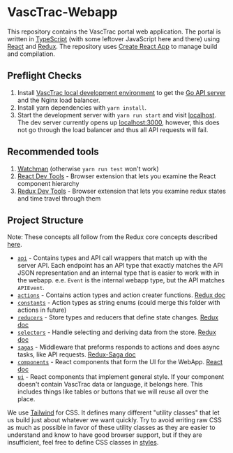 # VascTrac-Webapp

This repository contains the VascTrac portal web application. The portal is written in [TypeScript](https://www.typescriptlang.org/) (with some leftover JavaScript here and there) using [React](https://reactjs.org/) and [Redux](https://redux.js.org/). The repository uses [Create React App](https://facebook.github.io/create-react-app/) to manage build and compilation.

## Preflight Checks

1. Install [VascTrac local development environment](https://github.com/VascTrac/VascTrac-Infra/tree/master/dev) to get the [Go API server](https://github.com/VascTrac/VascTrac-Go) and the Nginx load balancer.
2. Install yarn dependencies with `yarn install`.
3. Start the development server with `yarn run start` and visit [localhost](localhost). The dev server currently opens up [localhost:3000](localhost:3000), however, this does not go through the load balancer and thus all API requests will fail.

## Recommended tools

1. [Watchman](https://facebook.github.io/watchman/docs/install.html) (otherwise `yarn run test` won't work)
2. [React Dev Tools](https://github.com/facebook/react-devtools) - Browser extension that lets you examine the React component hierarchy
3. [Redux Dev Tools](https://github.com/reduxjs/redux-devtools) - Browser extension that lets you examine redux states and time travel through them

## Project Structure

Note: These concepts all follow from the Redux core concepts described [here](https://redux.js.org/introduction/core-concepts).

- [`api`](./src/api) - Contains types and API call wrappers that match up with the server API. Each endpoint has an API type that exactly matches the API JSON representation and an internal type that is easier to work with in the webapp. e.e. `Event` is the internal webapp type, but the API matches `APIEvent`.
- [`actions`](./src/actions) - Contains action types and action creater functions. [Redux doc](https://redux.js.org/basics/actions)
- [`constants`](./src/constants) - Action types as string enums (could merge this folder with actions in future)
- [`reducers`](./src/reducers) - Store types and reducers that define state changes. [Redux doc](https://redux.js.org/basics/reducers)
- [`selectors`](./src/selectors) - Handle selecting and deriving data from the store. [Redux doc](https://redux.js.org/recipes/computing-derived-data)
- [`sagas`](./src/sagas) - Middleware that preforms responds to actions and does async tasks, like API requests. [Redux-Saga doc](https://redux-saga.js.org/)
- [`components`](./src/components) - React components that form the UI for the WebApp. [React doc](https://reactjs.org/docs/react-component.html)
- [`ui`](./src/ui) - React components that implement general style. If your component doesn't contain VascTrac data or language, it belongs here. This includes things like tables or buttons that we will reuse all over the place.

We use [Tailwind](https://tailwindcss.com/) for CSS. It defines many different "utility classes" that let us build just about whatever we want quickly. Try to avoid writing raw CSS as much as possible in favor of these utility classes as they are easier to understand and know to have good browser support, but if they are insufficient, feel free to define CSS classes in [styles](./src/styles/).

